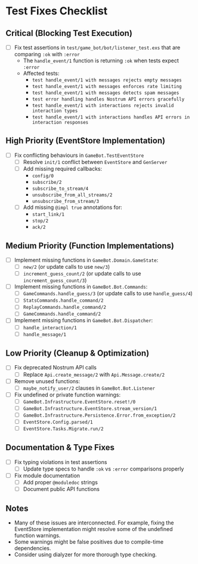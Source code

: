 # Test Fixes Checklist

## Critical (Blocking Test Execution)
- [ ] Fix test assertions in `test/game_bot/bot/listener_test.exs` that are comparing `:ok` with `:error`
  - The `handle_event/1` function is returning `:ok` when tests expect `:error`
  - Affected tests:
    - `test handle_event/1 with messages rejects empty messages`
    - `test handle_event/1 with messages enforces rate limiting`
    - `test handle_event/1 with messages detects spam messages`
    - `test error handling handles Nostrum API errors gracefully`
    - `test handle_event/1 with interactions rejects invalid interaction types`
    - `test handle_event/1 with interactions handles API errors in interaction responses`

## High Priority (EventStore Implementation)
- [ ] Fix conflicting behaviours in `GameBot.TestEventStore`
  - [ ] Resolve `init/1` conflict between `EventStore` and `GenServer`
  - [ ] Add missing required callbacks:
    - `config/0`
    - `subscribe/2`
    - `subscribe_to_stream/4`
    - `unsubscribe_from_all_streams/2`
    - `unsubscribe_from_stream/3`
  - [ ] Add missing `@impl true` annotations for:
    - `start_link/1`
    - `stop/2`
    - `ack/2`

## Medium Priority (Function Implementations)
- [ ] Implement missing functions in `GameBot.Domain.GameState`:
  - [ ] `new/2` (or update calls to use `new/3`)
  - [ ] `increment_guess_count/2` (or update calls to use `increment_guess_count/3`)

- [ ] Implement missing functions in `GameBot.Bot.Commands`:
  - [ ] `GameCommands.handle_guess/3` (or update calls to use `handle_guess/4`)
  - [ ] `StatsCommands.handle_command/2`
  - [ ] `ReplayCommands.handle_command/2`
  - [ ] `GameCommands.handle_command/2`

- [ ] Implement missing functions in `GameBot.Bot.Dispatcher`:
  - [ ] `handle_interaction/1`
  - [ ] `handle_message/1`

## Low Priority (Cleanup & Optimization)
- [ ] Fix deprecated Nostrum API calls
  - [ ] Replace `Api.create_message/2` with `Api.Message.create/2`

- [ ] Remove unused functions:
  - [ ] `maybe_notify_user/2` clauses in `GameBot.Bot.Listener`

- [ ] Fix undefined or private function warnings:
  - [ ] `GameBot.Infrastructure.EventStore.reset!/0`
  - [ ] `GameBot.Infrastructure.EventStore.stream_version/1`
  - [ ] `GameBot.Infrastructure.Persistence.Error.from_exception/2`
  - [ ] `EventStore.Config.parsed/1`
  - [ ] `EventStore.Tasks.Migrate.run/2`

## Documentation & Type Fixes
- [ ] Fix typing violations in test assertions
  - [ ] Update type specs to handle `:ok` vs `:error` comparisons properly

- [ ] Fix module documentation
  - [ ] Add proper `@moduledoc` strings
  - [ ] Document public API functions

## Notes
- Many of these issues are interconnected. For example, fixing the EventStore implementation might resolve some of the undefined function warnings.
- Some warnings might be false positives due to compile-time dependencies.
- Consider using dialyzer for more thorough type checking. 